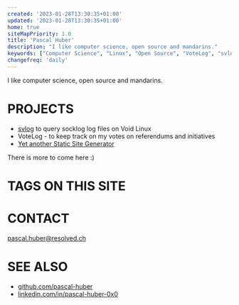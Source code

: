 ```yaml
---
created: '2023-01-28T13:30:35+01:00'
updated: '2023-01-28T13:30:35+01:00'
home: true
siteMapPriority: 1.0
title: 'Pascal Huber'
description: "I like computer science, open source and mandarins."
keywords: ["Computer Science", "Linux", "Open Source", "VoteLog", "svlog"]
changefreq: 'daily'
---
```


I like computer science, open source and mandarins.

# PROJECTS

 - [svlog](./projects/svlog.html) to query socklog log files on Void Linux
 - VoteLog - to keep track on my votes on referendums and initiatives
 - [Yet another Static Site Generator ](./projects/resolved.html)

There is more to come here :)

# TAGS ON THIS SITE

<!--##tag_list_all##-->

# CONTACT

<pascal.huber@resolved.ch>

# SEE ALSO

 - [github.com/pascal-huber](https://github.com/pascal-huber)
 - [linkedin.com/in/pascal-huber-0x0](https://linkedin.com/in/pascal-huber-0x0)